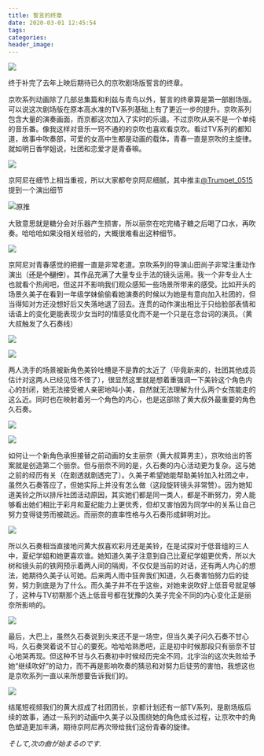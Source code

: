 ```yaml
---
title: 誓言的终章
date: 2020-03-01 12:45:54
tags:
categories:
header_image:
---
```


![](https://files.catbox.moe/2wru1b.JPEG)

终于补完了去年上映后期待已久的京吹剧场版誓言的终章。

<!--more-->

京吹系列动画除了几部总集篇和利兹与青鸟以外，誓言的终章算是第一部剧场版。可以说这次剧场版在原本高水准的TV系列基础上有了更近一步的提升。京吹系列包含大量的演奏画面，而京都这次加入了实时的乐谱。不过京吹从来不是一个单纯的音乐番。像我这样对音乐一窍不通的的京吹也喜欢看京吹。看过TV系列的都知道，故事中吹奏部，可爱的女高中生都是动画的载体，青春一直是京吹的主旋律。就如明日香学姐说，社团和恋爱才是青春嘛。

![](https://files.catbox.moe/z57157.png)

京阿尼在细节上相当重视，所以大家都夸京阿尼细腻，其中推主[@Trumpet_0515](https://twitter.com/Trumpet_0515)提到一个演出细节

![原推](https://files.catbox.moe/v4xnht.jpeg)

大致意思就是糖分会对乐器产生损害，所以丽奈在吃完橘子糖之后喝了口水，再吹奏。哈哈哈如果没相关经验的，大概很难看出这种细节。

![](https://files.catbox.moe/qw5tr9.JPG)

京阿尼对青春感觉的把握一直是非常老道。京吹系列的导演山田尚子非常注重动作演出（~~还是个腿控~~）。其作品充满了大量专业手法的镜头运用。我一个非专业人士也就看个热闹吧，但这并不影响我们观众感知一些场景所带来的感受。比如开头的场景久美子在看到一年级学妹偷偷看她演奏的时候以为她是有意向加入社团的，但当得知对方还没想好后又失落地退了回去。连贯的动作演出相比于只给脸部表情和话语上的变化更能表现少女当时的情感变化而不是一个只是在念台词的演员。（黄大叔触发了久石奏线）

 ![](https://files.catbox.moe/399cnz.png)





![](https://files.catbox.moe/e0anf7.png)

两人洗手的场景被新角色美铃吐槽是不是靠的太近了（毕竟新来的，社团其他成员估计对这两人已经见怪不怪了），很显然这里就是想着重强调一下美铃这个角色内心的封闭，她无法接受被人亲密地叫小美，自然就无法理解为什么两个女孩能走的这么近。同时也在映射着另一个角色的内心，也是这部除了黄大叔外最重要的角色久石奏。

![](https://files.catbox.moe/2vj2rz.png)

![](https://files.catbox.moe/ehioef.png)

如何让一个新角色承担接替之前动画的女主丽奈（黄大叔算男主），京吹给出的答案就是创造第二个丽奈。但与丽奈不同的是，久石奏的内心活动更为复杂。这与她之前的经历有关（在剧透就剧透完了）。久美子希望她能帮助美铃加入社团之中，虽然久石奏答应了，但她实际上并没有怎么做（这段旋转镜头非常赞）。因为她知道美铃之所以排斥社团活动原因，其实她们都是同一类人，都是不断努力，旁人能够看出她们相比于彩月和夏纪能力上更优秀，但却又害怕因为同学中的关系让自己努力变得徒劳而被疏远。而丽奈的直率性格与久石奏形成鲜明对比。

![](https://files.catbox.moe/e8an9v.JPEG)

所以久石奏相当直接地问黄大叔喜欢彩月还是美铃，在是试探对于低音组的三人中，夏纪学姐和她更喜欢谁。她知道久美子注意到自己比夏纪学姐更优秀，所以大树和镜头前的铁网预示着两人间的隔阂，不仅仅是当前的对话，还有两人内心的想法，她期待久美子认可她。后来两人雨中狂奔我们知道，久石奏害怕努力后的徒劳，努力到底是为了什么。而久美子并不在乎这些，对她来说吹好上低音号就足够了，这种与TV初期那个选上低音号都在犹豫的久美子完全不同的内心变化正是丽奈所影响的。

![](https://files.catbox.moe/0h0uic.JPEG)

最后，大巴上，虽然久石奏说到头来还不是一场空，但当久美子问久石奏不甘心吗，久石奏哭着说不甘心的要死。哈哈哈熟悉吧，正是初中时候那段只有丽奈不甘心地哭再现。但这种不甘与久石奏初中时候经历完全不同，北宇治的这次失败给予她“继续吹好”的动力，而不再是影响吹奏的猜忌和对努力后徒劳的害怕，我想这也是京吹系列一直以来所想要告诉我们的。

![](https://files.catbox.moe/x5tg88.JPEG)

结尾短视频我们的黄大叔成了社团团长，京都计划还有一部TV系列，是剧场版后续的故事，通过一系列的动画中久美子以及围绕她的角色成长过程，让京吹中的角色塑造更加丰满，期待京阿尼再次带给我们这份青春的旋律。  


  
    
  


*そして,次の曲が始まるのです.*





